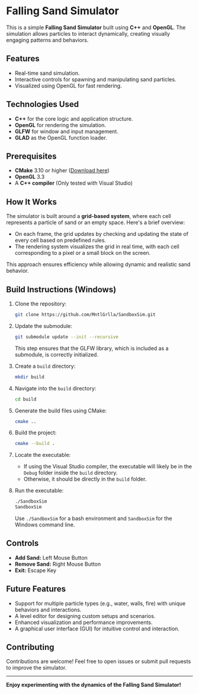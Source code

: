 # Falling Sand Simulator

This is a simple **Falling Sand Simulator** built using **C++** and **OpenGL**. The simulation allows particles to interact dynamically, creating visually engaging patterns and behaviors.

## Features

- Real-time sand simulation.
- Interactive controls for spawning and manipulating sand particles.
- Visualized using OpenGL for fast rendering.

## Technologies Used

- **C++** for the core logic and application structure.
- **OpenGL** for rendering the simulation.
- **GLFW** for window and input management.
- **GLAD** as the OpenGL function loader.

## Prerequisites

- **CMake** 3.10 or higher ([Download here](https://cmake.org/download/))
- **OpenGL** 3.3
- A **C++ compiler** (Only tested with Visual Studio)

## How It Works

The simulator is built around a **grid-based system**, where each cell represents a particle of sand or an empty space. Here's a brief overview:

- On each frame, the grid updates by checking and updating the state of every cell based on predefined rules.
- The rendering system visualizes the grid in real time, with each cell corresponding to a pixel or a small block on the screen.

This approach ensures efficiency while allowing dynamic and realistic sand behavior.

## Build Instructions (Windows)

1. Clone the repository:

   ```sh
   git clone https://github.com/MntlGrlla/SandboxSim.git
   ```

2. Update the submodule:

   ```sh
   git submodule update --init --recursive
   ```

   This step ensures that the GLFW library, which is included as a submodule, is correctly initialized.

3. Create a `build` directory:

   ```sh
   mkdir build
   ```

4. Navigate into the `build` directory:

   ```sh
   cd build
   ```

5. Generate the build files using CMake:

   ```sh
   cmake ..
   ```

6. Build the project:

   ```sh
   cmake --build .
   ```

7. Locate the executable:

   - If using the Visual Studio compiler, the executable will likely be in the `Debug` folder inside the `build` directory.
   - Otherwise, it should be directly in the `build` folder.

8. Run the executable:

   ```sh
   ./SandboxSim
   SandboxSim
   ```

   Use `./SandboxSim` for a bash environment and `SandboxSim` for the Windows command line.

## Controls

- **Add Sand:** Left Mouse Button
- **Remove Sand:** Right Mouse Button
- **Exit:** Escape Key

## Future Features

- Support for multiple particle types (e.g., water, walls, fire) with unique behaviors and interactions.
- A level editor for designing custom setups and scenarios.
- Enhanced visualization and performance improvements.
- A graphical user interface (GUI) for intuitive control and interaction.

## Contributing

Contributions are welcome! Feel free to open issues or submit pull requests to improve the simulator.

---

**Enjoy experimenting with the dynamics of the Falling Sand Simulator!**

